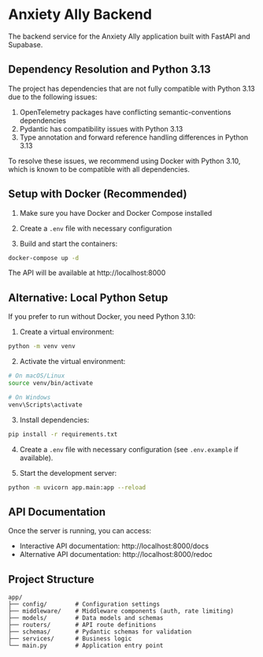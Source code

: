 # Anxiety Ally Backend

The backend service for the Anxiety Ally application built with FastAPI and Supabase.

## Dependency Resolution and Python 3.13

The project has dependencies that are not fully compatible with Python 3.13 due to the following issues:

1. OpenTelemetry packages have conflicting semantic-conventions dependencies
2. Pydantic has compatibility issues with Python 3.13
3. Type annotation and forward reference handling differences in Python 3.13

To resolve these issues, we recommend using Docker with Python 3.10, which is known to be compatible with all dependencies.

## Setup with Docker (Recommended)

1. Make sure you have Docker and Docker Compose installed

2. Create a `.env` file with necessary configuration

3. Build and start the containers:
```bash
docker-compose up -d
```

The API will be available at http://localhost:8000

## Alternative: Local Python Setup

If you prefer to run without Docker, you need Python 3.10:

1. Create a virtual environment:
```bash
python -m venv venv
```

2. Activate the virtual environment:
```bash
# On macOS/Linux
source venv/bin/activate

# On Windows
venv\Scripts\activate
```

3. Install dependencies:
```bash
pip install -r requirements.txt
```

4. Create a `.env` file with necessary configuration (see `.env.example` if available).

5. Start the development server:
```bash
python -m uvicorn app.main:app --reload
```

## API Documentation

Once the server is running, you can access:
- Interactive API documentation: http://localhost:8000/docs
- Alternative API documentation: http://localhost:8000/redoc

## Project Structure

```
app/
├── config/        # Configuration settings
├── middleware/    # Middleware components (auth, rate limiting)
├── models/        # Data models and schemas
├── routers/       # API route definitions
├── schemas/       # Pydantic schemas for validation
├── services/      # Business logic
└── main.py        # Application entry point
``` 